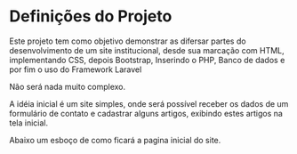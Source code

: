 # Definições do Projeto
Este projeto tem como objetivo demonstrar as difersar partes do desenvolvimento de um site institucional, desde sua marcação com HTML, implementando CSS, depois Bootstrap, Inserindo o PHP, Banco de dados e por fim o uso do Framework Laravel

Não será nada muito complexo.

A idéia inicial é um site simples, onde será possível receber os dados de um formulário de contato e cadastrar alguns artigos, exibindo estes artigos na tela inicial.

Abaixo um esboço de como ficará a pagina inicial do site.
